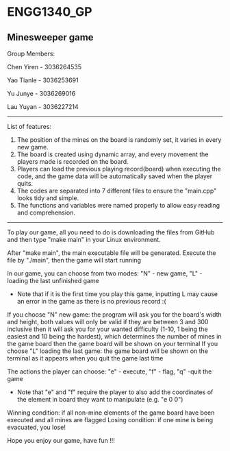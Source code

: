 # ENGG1340_GP
Minesweeper game
-------------------
Group Members:

Chen Yiren  - 3036264535

Yao Tianle  - 3036253691

Yu Junye    - 3036269016

Lau Yuyan   - 3036227214

-------------
List of features:
1. The position of the mines on the board is randomly set, it varies in every new game.
2. The board is created using dynamic array, and every movement the players made is recorded on the board.
3. Players can load the previous playing record(board) when executing the code, and the game data will be automatically saved when the player quits.
4. The codes are separated into 7 different files to ensure the "main.cpp" looks tidy and simple.
5. The functions and variables were named properly to allow easy reading and comprehension.

-------------
To play our game, all you need to do is downloading the files from GitHub and then type "make main" in your Linux environment.

After "make main", the main executable file will be generated. Execute the file by "./main", then the game will start running

In our game, you can choose from two modes: "N" - new game, "L" - loading the last unfinished game
* Note that if it is the first time you play this game, inputting L may cause an error in the game as there is no previous record :(

If you choose "N" new game:
            the program will ask you for the board's width and height, both values will only be valid if they are between 3 and 300 inclusive
            then it will ask you for your wanted difficulty (1-10, 1 being the easiest and 10 being the hardest), which determines the number of mines in the game board
            then the game board will be shown on your terminal
If you choose "L" loading the last game:
            the game board will be shown on the terminal as it appears when you quit the game last time

The actions the player can choose: "e" - execute, "f" - flag, "q" -quit the game
* Note that "e" and "f" require the player to also add the coordinates of the element in board they want to manipulate (e.g. "e 0 0")

Winning condition: if all non-mine elements of the game board have been executed and all mines are flagged
Losing condition: if one mine is being evacuated, you lose!


Hope you enjoy our game, have fun !!!

